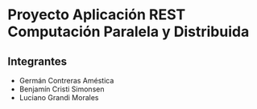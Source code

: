 # Proyecto Aplicación REST Computación Paralela y Distribuida

## Integrantes
<ul>
    <li>Germán Contreras Améstica</li>
    <li>Benjamín Cristi Simonsen</li>
    <li>Luciano Grandi Morales</li>            
</ul>
